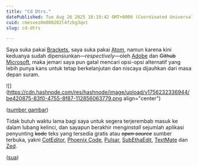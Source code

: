 ```yaml
---
title: "Cd Dtrs."
datePublished: Tue Aug 26 2025 18:19:42 GMT+0000 (Coordinated Universal Time)
cuid: cmesvez0m000202l4fzbg3qxt
slug: cd-dtrs

---
```


Saya suka pakai [Brackets](https://en.wikipedia.org/wiki/Brackets_\(text_editor\)), saya suka pakai [Atom](https://en.wikipedia.org/wiki/Atom_\(text_editor\)), namun karena kini keduanya sudah dipensiunkan—*respectively*—oleh [Adobe](https://opensource.adobe.com/brackets.io/) dan <s>Github</s> [Microsoft](https://news.microsoft.com/announcement/microsoft-acquires-github/), maka jemari saya pun gatal mencari opsi-opsi alternatif yang lebih punya kans untuk tetap berkelanjutan dan niscaya dijauhkan dari masa depan suram.

![](https://cdn.hashnode.com/res/hashnode/image/upload/v1756232336944/be420875-83f0-4755-8f87-112856063779.png align="center")

([sumber gambar](https://collections.artsmia.org/art/40983/blickensderfer-6-typewriter-george-c-blickensderfer))

Tidak butuh waktu lama bagi saya untuk segera terjerembab masuk ke dalam lubang kelinci, dan sayapun berakhir meng*install* sejumlah aplikasi penyunting <s>kode</s> teks yang tersedia gratis atau *<s>open source</s>* sumber terbuka, yakni [CotEditor](https://coteditor.com/), [Phoenix Code](https://phcode.io), [Pulsar](https://pulsar-edit.dev/), [SubEthaEdit](https://subethaedit.net/), [TextMate](https://macromates.com/) dan [Zed](https://zed.dev/).

([sua](https://sua.ist))